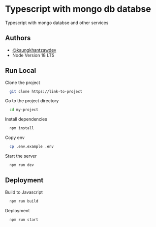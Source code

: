 
# Typescript with mongo db databse

Typescript with mongo databse and other services


## Authors

- [@kaungkhantzawdev](https://github.com/kaungkhantzawdev)
- Node Version 18 LTS


## Run Local

Clone the project

```bash
  git clone https://link-to-project
```

Go to the project directory

```bash
  cd my-project
```

Install dependencies

```bash
  npm install
```

Copy env

```bash
  cp .env.example .env
```

Start the server

```bash
  npm run dev
```


## Deployment

Build to Javascript

```bash
  npm run build
```

Deployment

```bash
  npm run start
```

